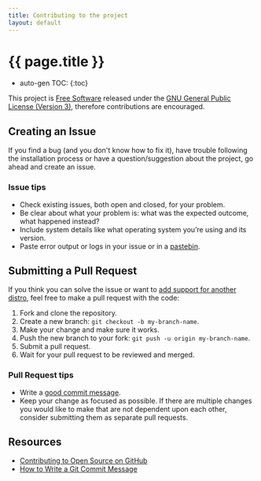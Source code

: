 ```yaml
---
title: Contributing to the project
layout: default
---
```


# {{ page.title }}

* auto-gen TOC:
{:toc}

This project is [Free Software][freesoft] released under the [GNU General Public License (Version 3)][gpl3], therefore contributions are encouraged.


## Creating an Issue

If you find a bug (and you don't know how to fix it), have trouble following the installation process or have a question/suggestion about the project, go ahead and create an issue.

### Issue tips

- Check existing issues, both open and closed, for your problem.
- Be clear about what your problem is: what was the expected outcome, what happened instead?
- Include system details like what operating system you’re using and its version.
- Paste error output or logs in your issue or in a [pastebin][].


## Submitting a Pull Request

If you think you can solve the issue or want to [add support for another distro][howto], feel free to make a pull request with the code:

1. Fork and clone the repository.
2. Create a new branch: `git checkout -b my-branch-name`.
3. Make your change and make sure it works.
4. Push the new branch to your fork: `git push -u origin my-branch-name`.
5. Submit a pull request.
6. Wait for your pull request to be reviewed and merged.


### Pull Request tips

- Write a [good commit message][commits].
- Keep your change as focused as possible. If there are multiple changes you would like to make that are not dependent upon each other, consider submitting them as separate pull requests.


## Resources

- [Contributing to Open Source on GitHub][contribos]
- [How to Write a Git Commit Message][commits]


[howto]: howto.html
[contribos]: https://guides.github.com/activities/contributing-to-open-source/
[freesoft]: https://en.wikipedia.org/wiki/Free_software
[commits]: http://chris.beams.io/posts/git-commit/
[gpl3]: https://en.wikipedia.org/wiki/GNU_General_Public_License#Version_3
[pastebin]: https://en.wikipedia.org/wiki/Pastebin
